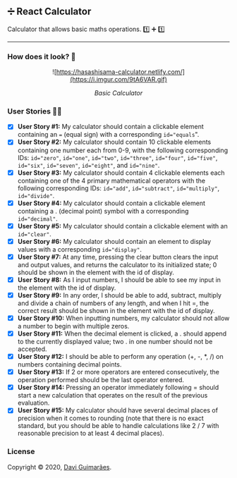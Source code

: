 ## ➗ React Calculator

Calculator that allows basic maths operations. :one: ➕ :one:

***

### How does it look? :thinking:

<div align="center">

![https://hasashisama-calculator.netlify.com/](https://i.imgur.com/9tA6VAR.gif)

*Basic Calculator*

</div>


### User Stories :ok_woman:

- [x] <strong>User Story #1:</strong> My calculator should contain a clickable element containing an <code>=</code> (equal sign) with a corresponding <code>id="equals</code>".
- [x] <strong>User Story #2:</strong> My calculator should contain 10 clickable elements containing one number each from 0-9, with the following corresponding IDs: <code>id="zero"</code>, <code>id="one"</code>, <code>id="two"</code>, <code>id="three"</code>, <code>id="four"</code>, <code>id="five"</code>, <code>id="six"</code>, <code>id="seven"</code>, <code>id="eight"</code>, and <code>id="nine"</code>.
- [x] <strong>User Story #3:</strong> My calculator should contain 4 clickable elements each containing one of the 4 primary mathematical operators with the following corresponding IDs: <code>id="add"</code>, <code>id="subtract"</code>, <code>id="multiply"</code>, <code>id="divide"</code>.
- [x] <strong>User Story #4:</strong> My calculator should contain a clickable element containing a . (decimal point) symbol with a corresponding <code>id="decimal"</code>.
- [x] <strong>User Story #5:</strong> My calculator should contain a clickable element with an <code>id="clear"</code>.
- [x] <strong>User Story #6:</strong> My calculator should contain an element to display values with a corresponding <code>id="display"</code>.
- [x] <strong>User Story #7:</strong> At any time, pressing the clear button clears the input and output values, and returns the calculator to its initialized state; 0 should be shown in the element with the id of display.
- [x] <strong>User Story #8:</strong> As I input numbers, I should be able to see my input in the element with the id of display.
- [x] <strong>User Story #9:</strong> In any order, I should be able to add, subtract, multiply and divide a chain of numbers of any length, and when I hit =, the correct result should be shown in the element with the id of display.
- [x] <strong>User Story #10:</strong> When inputting numbers, my calculator should not allow a number to begin with multiple zeros.
- [x] <strong>User Story #11:</strong> When the decimal element is clicked, a . should append to the currently displayed value; two . in one number should not be accepted.
- [x] <strong>User Story #12:</strong> I should be able to perform any operation (+, -, *, /) on numbers containing decimal points.
- [x] <strong>User Story #13:</strong> If 2 or more operators are entered consecutively, the operation performed should be the last operator entered.
- [x] <strong>User Story #14:</strong> Pressing an operator immediately following = should start a new calculation that operates on the result of the previous evaluation.
- [x] <strong>User Story #15:</strong> My calculator should have several decimal places of precision when it comes to rounding (note that there is no exact standard, but you should be able to handle calculations like 2 / 7 with reasonable precision to at least 4 decimal places).

### License

Copyright © 2020, [Davi Guimarães](https://github.com/davigl).
